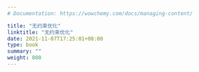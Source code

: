 ```yaml
---
# Documentation: https://wowchemy.com/docs/managing-content/

title: "无约束优化"
linktitle: "无约束优化"
date: 2021-11-07T17:25:01+08:00
type: book
summary: ""
weight: 800
---
```


<!--more-->